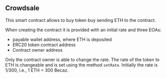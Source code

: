 ## Crowdsale
This smart contract allows to buy token buy sending ETH to the contract.

When creating the contract it is provided with an initial rate and three EOAs:
- payable wallet address, where ETH is deposited
- ERC20 token contract address
- Contract owner address

Only the contract owner is able to change the rate. The rate of the token to ETH is changeable and is set using the method `setRate`. Initially the rate is 1/300, i.e., 1 ETH = 300 Becaz.
